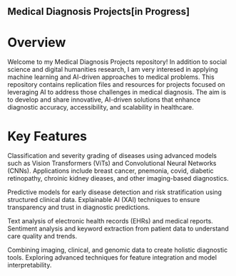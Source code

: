 ## Medical Diagnosis Projects[in Progress]

# Overview
Welcome to my Medical Diagnosis Projects repository! In addition to social science and digital humanities research, I am very interesed in applying machine learning and AI-driven approaches to medical problems. This repository contains replication files and resources for projects focused on leveraging AI to address those challenges in medical diagnosis. The aim is to develop and share innovative, AI-driven solutions that enhance diagnostic accuracy, accessibility, and scalability in healthcare.

# Key Features
Classification and severity grading of diseases using advanced models such as Vision Transformers (ViTs) and Convolutional Neural Networks (CNNs).
Applications include breast cancer, pnemonia, covid, diabetic retinopathy, chroinic kidney dieases, and other imaging-based diagnostics.

Predictive models for early disease detection and risk stratification using structured clinical data.
Explainable AI (XAI) techniques to ensure transparency and trust in diagnostic predictions.

Text analysis of electronic health records (EHRs) and medical reports.
Sentiment analysis and keyword extraction from patient data to understand care quality and trends.

Combining imaging, clinical, and genomic data to create holistic diagnostic tools.
Exploring advanced techniques for feature integration and model interpretability.
